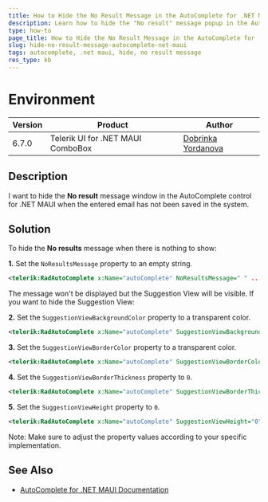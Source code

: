 ```yaml
---
title: How to Hide the No Result Message in the AutoComplete for .NET MAUI
description: Learn how to hide the "No result" message popup in the AutoComplete control for .NET MAUI
type: how-to
page_title: How to Hide the No Result Message in the AutoComplete for .NET MAUI
slug: hide-no-result-message-autocomplete-net-maui
tags: autocomplete, .net maui, hide, no result message
res_type: kb
---
```

# Environment

| Version | Product | Author | 
| --- | --- | ---- | 
| 6.7.0 | Telerik UI for .NET MAUI ComboBox | [Dobrinka Yordanova](https://www.telerik.com/blogs/author/dobrinka-yordanova)| 

## Description

I want to hide the **No result** message window in the AutoComplete control for .NET MAUI when the entered email has not been saved in the system.

## Solution

To hide the **No results** message when there is nothing to show:

**1.** Set the `NoResultsMessage` property to an empty string.

```xml
<telerik:RadAutoComplete x:Name="autoComplete" NoResultsMessage=" " ... />
```
The message won't be displayed but the Suggestion View will be visible. If you want to hide the Suggestion View:

**2.** Set the `SuggestionViewBackgroundColor` property to a transparent color.

```xml
<telerik:RadAutoComplete x:Name="autoComplete" SuggestionViewBackgroundColor="Transparent" ... />
```

**3.** Set the `SuggestionViewBorderColor` property to a transparent color.

```xml
<telerik:RadAutoComplete x:Name="autoComplete" SuggestionViewBorderColor="Transparent" ... />
```

**4.** Set the `SuggestionViewBorderThickness` property to `0`.

```xml
<telerik:RadAutoComplete x:Name="autoComplete" SuggestionViewBorderThickness="0" ... />
```

**5.** Set the `SuggestionViewHeight` property to `0`.
```xml
<telerik:RadAutoComplete x:Name="autoComplete" SuggestionViewHeight="0" ... />
```

Note: Make sure to adjust the property values according to your specific implementation.

## See Also

- [AutoComplete for .NET MAUI Documentation](https://docs.telerik.com/devtools/maui/controls/autocomplete/autocomplete-overview)
